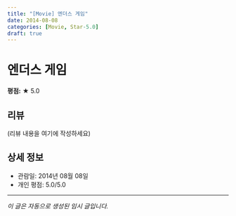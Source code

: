 ```yaml
---
title: "[Movie] 엔더스 게임"
date: 2014-08-08
categories: [Movie, Star-5.0]
draft: true
---
```


# 엔더스 게임

**평점:** ★ 5.0

## 리뷰

(리뷰 내용을 여기에 작성하세요)

## 상세 정보

- 관람일: 2014년 08월 08일
- 개인 평점: 5.0/5.0

---

*이 글은 자동으로 생성된 임시 글입니다.*

